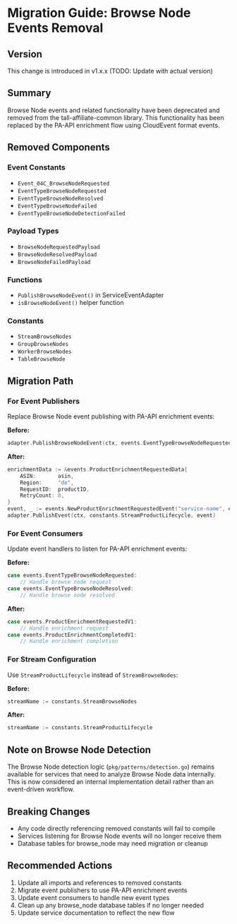 # Migration Guide: Browse Node Events Removal

## Version
This change is introduced in v1.x.x (TODO: Update with actual version)

## Summary
Browse Node events and related functionality have been deprecated and removed from the tall-affiliate-common library. This functionality has been replaced by the PA-API enrichment flow using CloudEvent format events.

## Removed Components

### Event Constants
- `Event_04C_BrowseNodeRequested` 
- `EventTypeBrowseNodeRequested`
- `EventTypeBrowseNodeResolved` 
- `EventTypeBrowseNodeFailed`
- `EventTypeBrowseNodeDetectionFailed`

### Payload Types
- `BrowseNodeRequestedPayload`
- `BrowseNodeResolvedPayload` 
- `BrowseNodeFailedPayload`

### Functions
- `PublishBrowseNodeEvent()` in ServiceEventAdapter
- `isBrowseNodeEvent()` helper function

### Constants
- `StreamBrowseNodes`
- `GroupBrowseNodes`
- `WorkerBrowseNodes`
- `TableBrowseNode`

## Migration Path

### For Event Publishers
Replace Browse Node event publishing with PA-API enrichment events:

**Before:**
```go
adapter.PublishBrowseNodeEvent(ctx, events.EventTypeBrowseNodeRequested, productID, payload)
```

**After:**
```go
enrichmentData := &events.ProductEnrichmentRequestedData{
    ASIN:       asin,
    Region:     "de",
    RequestID:  productID,
    RetryCount: 0,
}
event, _ := events.NewProductEnrichmentRequestedEvent("service-name", enrichmentData)
adapter.PublishEvent(ctx, constants.StreamProductLifecycle, event)
```

### For Event Consumers
Update event handlers to listen for PA-API enrichment events:

**Before:**
```go
case events.EventTypeBrowseNodeRequested:
    // Handle browse node request
case events.EventTypeBrowseNodeResolved:
    // Handle browse node resolved
```

**After:**
```go
case events.ProductEnrichmentRequestedV1:
    // Handle enrichment request
case events.ProductEnrichmentCompletedV1:
    // Handle enrichment completion
```

### For Stream Configuration
Use `StreamProductLifecycle` instead of `StreamBrowseNodes`:

**Before:**
```go
streamName := constants.StreamBrowseNodes
```

**After:**
```go
streamName := constants.StreamProductLifecycle
```

## Note on Browse Node Detection
The Browse Node detection logic (`pkg/patterns/detection.go`) remains available for services that need to analyze Browse Node data internally. This is now considered an internal implementation detail rather than an event-driven workflow.

## Breaking Changes
- Any code directly referencing removed constants will fail to compile
- Services listening for Browse Node events will no longer receive them
- Database tables for browse_node may need migration or cleanup

## Recommended Actions
1. Update all imports and references to removed constants
2. Migrate event publishers to use PA-API enrichment events
3. Update event consumers to handle new event types
4. Clean up any browse_node database tables if no longer needed
5. Update service documentation to reflect the new flow